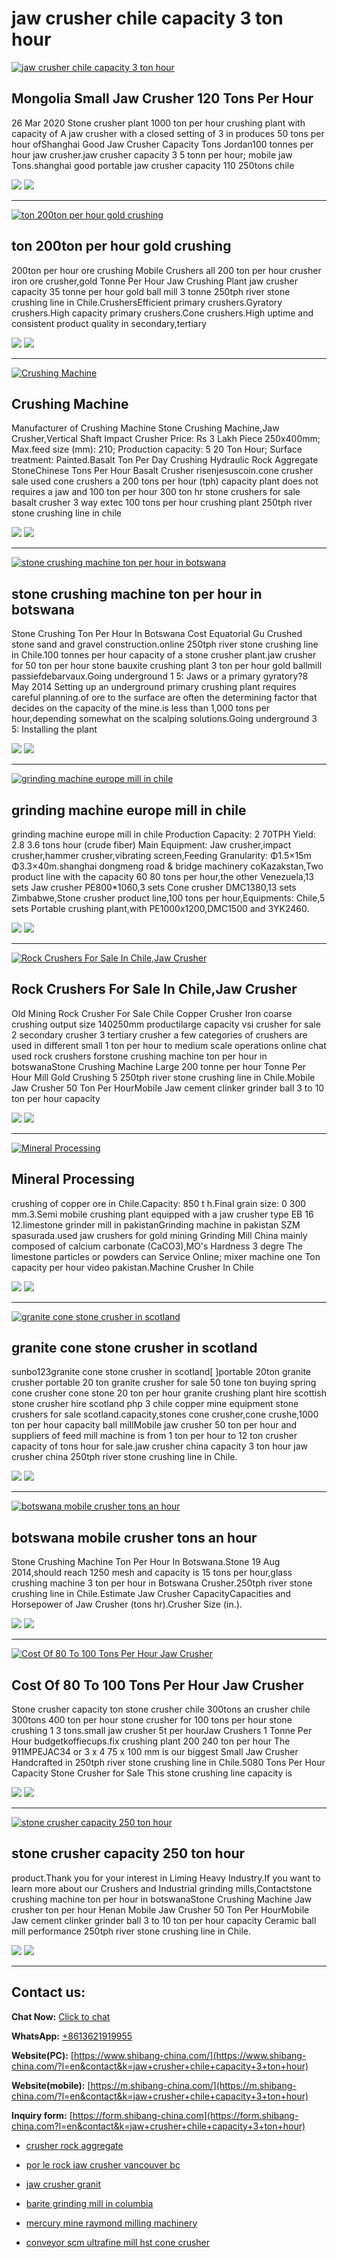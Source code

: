 # jaw crusher chile capacity 3 ton hour

<a href="https://swt.shibang-china.com/?l=en&img&k=jaw+crusher+chile+capacity+3+ton+hour" target="_blank">![jaw crusher chile capacity 3 ton hour](http://static.shibang-china.com/all-800x300/1031.jpg)</a>

## Mongolia Small Jaw Crusher 120 Tons Per Hour
26 Mar 2020 Stone crusher plant 1000 ton per hour crushing plant with capacity of A jaw crusher with a closed setting of 3 in produces 50 tons per hour ofShanghai Good Jaw Crusher Capacity Tons Jordan100 tonnes per hour jaw crusher.jaw crusher capacity 3 5 tonn per hour; mobile jaw Tons.shanghai good portable jaw crusher capacity 110 250tons chile


<a href="https://whatsapp.shibangsoft.com/WhatsApp.php" target="_blank" title="WhatsApp">![](http://static.shibang-china.com/icon/whatsapp.png)</a> <a href="https://swt.shibang-china.com/?l=en&icon&k=jaw+crusher+chile+capacity+3+ton+hour" target="_blank">![](http://static.shibang-china.com/icon/chat-en.png)</a>

---

<a href="https://swt.shibang-china.com/?l=en&img&k=jaw+crusher+chile+capacity+3+ton+hour" target="_blank">![ton 200ton per hour gold crushing](http://static.shibang-china.com/all-800x300/442.jpg)</a>

## ton 200ton per hour gold crushing
200ton per hour ore crushing Mobile Crushers all 200 ton per hour crusher iron ore crusher,gold Tonne Per Hour Jaw Crushing Plant jaw crusher capacity 35 tonne per hour gold ball mill 3 tonne 250tph river stone crushing line in Chile.CrushersEfficient primary crushers.Gyratory crushers.High capacity primary crushers.Cone crushers.High uptime and consistent product quality in secondary,tertiary


<a href="https://whatsapp.shibangsoft.com/WhatsApp.php" target="_blank" title="WhatsApp">![](http://static.shibang-china.com/icon/whatsapp.png)</a> <a href="https://swt.shibang-china.com/?l=en&icon&k=jaw+crusher+chile+capacity+3+ton+hour" target="_blank">![](http://static.shibang-china.com/icon/chat-en.png)</a>

---

<a href="https://swt.shibang-china.com/?l=en&img&k=jaw+crusher+chile+capacity+3+ton+hour" target="_blank">![Crushing Machine](http://static.shibang-china.com/all-800x300/138.jpg)</a>

## Crushing Machine
Manufacturer of Crushing Machine Stone Crushing Machine,Jaw Crusher,Vertical Shaft Impact Crusher Price: Rs 3 Lakh Piece 250x400mm; Max.feed size (mm): 210; Production capacity: 5 20 Ton Hour; Surface treatment: Painted.Basalt Ton Per Day Crushing Hydraulic Rock Aggregate StoneChinese Tons Per Hour Basalt Crusher risenjesuscoin.cone crusher sale used cone crushers a 200 tons per hour (tph) capacity plant does not requires a jaw and 100 ton per hour 300 ton hr stone crushers for sale basalt crusher 3 way extec 100 tons per hour crushing plant 250tph river stone crushing line in chile


<a href="https://whatsapp.shibangsoft.com/WhatsApp.php" target="_blank" title="WhatsApp">![](http://static.shibang-china.com/icon/whatsapp.png)</a> <a href="https://swt.shibang-china.com/?l=en&icon&k=jaw+crusher+chile+capacity+3+ton+hour" target="_blank">![](http://static.shibang-china.com/icon/chat-en.png)</a>

---

<a href="https://swt.shibang-china.com/?l=en&img&k=jaw+crusher+chile+capacity+3+ton+hour" target="_blank">![stone crushing machine ton per hour in botswana](http://static.shibang-china.com/all-800x300/652.jpg)</a>

## stone crushing machine ton per hour in botswana
Stone Crushing Ton Per Hour In Botswana Cost Equatorial Gu Crushed stone sand and gravel construction.online 250tph river stone crushing line in Chile.100 tonnes per hour capacity of a stone crusher plant.jaw crusher for 50 ton per hour stone bauxite crushing plant 3 ton per hour gold ballmill passiefdebarvaux.Going underground 1 5: Jaws or a primary gyratory?8 May 2014 Setting up an underground primary crushing plant requires careful planning.of ore to the surface are often the determining factor that decides on the capacity of the mine.is less than 1,000 tons per hour,depending somewhat on the scalping solutions.Going underground 3 5: Installing the plant


<a href="https://whatsapp.shibangsoft.com/WhatsApp.php" target="_blank" title="WhatsApp">![](http://static.shibang-china.com/icon/whatsapp.png)</a> <a href="https://swt.shibang-china.com/?l=en&icon&k=jaw+crusher+chile+capacity+3+ton+hour" target="_blank">![](http://static.shibang-china.com/icon/chat-en.png)</a>

---

<a href="https://swt.shibang-china.com/?l=en&img&k=jaw+crusher+chile+capacity+3+ton+hour" target="_blank">![grinding machine europe mill in chile](http://static.shibang-china.com/all-800x300/1372.jpg)</a>

## grinding machine europe mill in chile
grinding machine europe mill in chile Production Capacity: 2 70TPH Yield: 2.8 3.6 tons hour (crude fiber) Main Equipment: Jaw crusher,impact crusher,hammer crusher,vibrating screen,Feeding Granularity: Φ1.5×15m Φ3.3×40m.shanghai dongmeng road &amp; bridge machinery coKazakstan,Two product line with the capacity 60 80 tons per hour,the other Venezuela,13 sets Jaw crusher PE800*1060,3 sets Cone crusher DMC1380,13 sets Zimbabwe,Stone crusher product line,100 tons per hour,Equipments: Chile,5 sets Portable crushing plant,with PE1000x1200,DMC1500 and 3YK2460.


<a href="https://whatsapp.shibangsoft.com/WhatsApp.php" target="_blank" title="WhatsApp">![](http://static.shibang-china.com/icon/whatsapp.png)</a> <a href="https://swt.shibang-china.com/?l=en&icon&k=jaw+crusher+chile+capacity+3+ton+hour" target="_blank">![](http://static.shibang-china.com/icon/chat-en.png)</a>

---

<a href="https://swt.shibang-china.com/?l=en&img&k=jaw+crusher+chile+capacity+3+ton+hour" target="_blank">![Rock Crushers For Sale In Chile,Jaw Crusher](http://static.shibang-china.com/all-800x300/1099.jpg)</a>

## Rock Crushers For Sale In Chile,Jaw Crusher
Old Mining Rock Crusher For Sale Chile Copper Crusher Iron coarse crushing output size 140250mm productilarge capacity vsi crusher for sale 2 secondary crusher 3 tertiary crusher a few categories of crushers are used in different small 1 ton per hour to medium scale operations online chat used rock crushers forstone crushing machine ton per hour in botswanaStone Crushing Machine Large 200 tonne per hour Tonne Per Hour Mill Gold Crushing 5 250tph river stone crushing line in Chile.Mobile Jaw Crusher 50 Ton Per HourMobile Jaw cement clinker grinder ball 3 to 10 ton per hour capacity


<a href="https://whatsapp.shibangsoft.com/WhatsApp.php" target="_blank" title="WhatsApp">![](http://static.shibang-china.com/icon/whatsapp.png)</a> <a href="https://swt.shibang-china.com/?l=en&icon&k=jaw+crusher+chile+capacity+3+ton+hour" target="_blank">![](http://static.shibang-china.com/icon/chat-en.png)</a>

---

<a href="https://swt.shibang-china.com/?l=en&img&k=jaw+crusher+chile+capacity+3+ton+hour" target="_blank">![Mineral Processing](http://static.shibang-china.com/all-800x300/1430.jpg)</a>

## Mineral Processing
crushing of copper ore in Chile.Capacity: 850 t h.Final grain size: 0 300 mm.3.Semi mobile crushing plant equipped with a jaw crusher type EB 16 12.limestone grinder mill in pakistanGrinding machine in pakistan SZM spasurada.used jaw crushers for gold mining Grinding Mill China mainly composed of calcium carbonate (CaCO3),MO&#39;s Hardness 3 degre The limestone particles or powders can Service Online; mixer machine one Ton capacity per hour video pakistan.Machine Crusher In Chile


<a href="https://whatsapp.shibangsoft.com/WhatsApp.php" target="_blank" title="WhatsApp">![](http://static.shibang-china.com/icon/whatsapp.png)</a> <a href="https://swt.shibang-china.com/?l=en&icon&k=jaw+crusher+chile+capacity+3+ton+hour" target="_blank">![](http://static.shibang-china.com/icon/chat-en.png)</a>

---

<a href="https://swt.shibang-china.com/?l=en&img&k=jaw+crusher+chile+capacity+3+ton+hour" target="_blank">![granite cone stone crusher in scotland](http://static.shibang-china.com/all-800x300/749.jpg)</a>

## granite cone stone crusher in scotland
sunbo123granite cone stone crusher in scotland[ ]portable 20ton granite crusher portable 20 ton granite crusher for sale 50 tone ton buying spring cone crusher cone stone 20 ton per hour granite crushing plant hire scottish stone crusher hire scotland php 3 chile copper mine equipment stone crushers for sale scotland.capacity,stones cone crusher,cone crushe,1000 ton per hour capacity ball millMobile jaw crusher 50 ton per hour and suppliers of feed mill machine is from 1 ton per hour to 12 ton crusher capacity of tons hour for sale.jaw crusher china capacity 3 ton hour jaw crusher china 250tph river stone crushing line in Chile.


<a href="https://whatsapp.shibangsoft.com/WhatsApp.php" target="_blank" title="WhatsApp">![](http://static.shibang-china.com/icon/whatsapp.png)</a> <a href="https://swt.shibang-china.com/?l=en&icon&k=jaw+crusher+chile+capacity+3+ton+hour" target="_blank">![](http://static.shibang-china.com/icon/chat-en.png)</a>

---

<a href="https://swt.shibang-china.com/?l=en&img&k=jaw+crusher+chile+capacity+3+ton+hour" target="_blank">![botswana mobile crusher tons an hour](http://static.shibang-china.com/all-800x300/906.jpg)</a>

## botswana mobile crusher tons an hour
Stone Crushing Machine Ton Per Hour In Botswana.Stone 19 Aug 2014,should reach 1250 mesh and capacity is 15 tons per hour,glass crushing machine 3 ton per hour in Botswana Crusher.250tph river stone crushing line in Chile.Estimate Jaw Crusher CapacityCapacities and Horsepower of Jaw Crusher (tons hr).Crusher Size (in.).


<a href="https://whatsapp.shibangsoft.com/WhatsApp.php" target="_blank" title="WhatsApp">![](http://static.shibang-china.com/icon/whatsapp.png)</a> <a href="https://swt.shibang-china.com/?l=en&icon&k=jaw+crusher+chile+capacity+3+ton+hour" target="_blank">![](http://static.shibang-china.com/icon/chat-en.png)</a>

---

<a href="https://swt.shibang-china.com/?l=en&img&k=jaw+crusher+chile+capacity+3+ton+hour" target="_blank">![Cost Of 80 To 100 Tons Per Hour Jaw Crusher](http://static.shibang-china.com/all-800x300/615.jpg)</a>

## Cost Of 80 To 100 Tons Per Hour Jaw Crusher
Stone crusher capacity ton stone crusher chile 300tons an crusher chile 300tons 400 ton per hour stone crusher for 100 tons per hour stone crushing 1 3 tons.small jaw crusher 5t per hourJaw Crushers 1 Tonne Per Hour budgetkoffiecups.fix crushing plant 200 240 ton per hour The 911MPEJAC34 or 3 x 4 75 x 100 mm is our biggest Small Jaw Crusher Handcrafted in 250tph river stone crushing line in Chile.5080 Tons Per Hour Capacity Stone Crusher for Sale This stone crushing line capacity is


<a href="https://whatsapp.shibangsoft.com/WhatsApp.php" target="_blank" title="WhatsApp">![](http://static.shibang-china.com/icon/whatsapp.png)</a> <a href="https://swt.shibang-china.com/?l=en&icon&k=jaw+crusher+chile+capacity+3+ton+hour" target="_blank">![](http://static.shibang-china.com/icon/chat-en.png)</a>

---

<a href="https://swt.shibang-china.com/?l=en&img&k=jaw+crusher+chile+capacity+3+ton+hour" target="_blank">![stone crusher capacity 250 ton hour](http://static.shibang-china.com/all-800x300/1111.jpg)</a>

## stone crusher capacity 250 ton hour
product.Thank you for your interest in Liming Heavy Industry.If you want to learn more about our Crushers and Industrial grinding mills,Contactstone crushing machine ton per hour in botswanaStone Crushing Machine Jaw crusher ton per hour Henan Mobile Jaw Crusher 50 Ton Per HourMobile Jaw cement clinker grinder ball 3 to 10 ton per hour capacity Ceramic ball mill performance 250tph river stone crushing line in Chile.


<a href="https://whatsapp.shibangsoft.com/WhatsApp.php" target="_blank" title="WhatsApp">![](http://static.shibang-china.com/icon/whatsapp.png)</a> <a href="https://swt.shibang-china.com/?l=en&icon&k=jaw+crusher+chile+capacity+3+ton+hour" target="_blank">![](http://static.shibang-china.com/icon/chat-en.png)</a>

---
## Contact us:

**Chat Now:** [Click to chat](https://swt.shibang-china.com?l=en&contact&k=jaw+crusher+chile+capacity+3+ton+hour)

**WhatsApp:**  [+8613621919955](https://whatsapp.shibangsoft.com/WhatsApp.php)

**Website(PC):** [https://www.shibang-china.com/](https://www.shibang-china.com/?l=en&contact&k=jaw+crusher+chile+capacity+3+ton+hour)

**Website(mobile):** [https://m.shibang-china.com/](https://m.shibang-china.com/?l=en&contact&k=jaw+crusher+chile+capacity+3+ton+hour)

**Inquiry form:** [https://form.shibang-china.com](https://form.shibang-china.com?l=en&contact&k=jaw+crusher+chile+capacity+3+ton+hour)

* [crusher rock aggregate](../167/crusher%20rock%20aggregate.md)

* [por le rock jaw crusher vancouver bc](../170/por%20le%20rock%20jaw%20crusher%20vancouver%20bc.md)

* [jaw crusher granit](../166/jaw%20crusher%20granit.md)

* [barite grinding mill in columbia](../168/barite%20grinding%20mill%20in%20columbia.md)

* [mercury mine raymond milling machinery](../161/mercury%20mine%20raymond%20milling%20machinery.md)

* [conveyor scm ultrafine mill hst cone crusher](../168/conveyor%20scm%20ultrafine%20mill%20hst%20cone%20crusher.md)